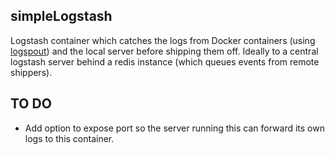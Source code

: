 ## simpleLogstash ##

Logstash container which catches the logs from Docker containers (using [logspout](https://github.com/gliderlabs/logspout)) and the local server before shipping them off. Ideally to a central logstash server behind a redis instance (which queues events from remote shippers).

TO DO
-------------------------
- Add option to expose port so the server running this can forward its own logs to this container.
